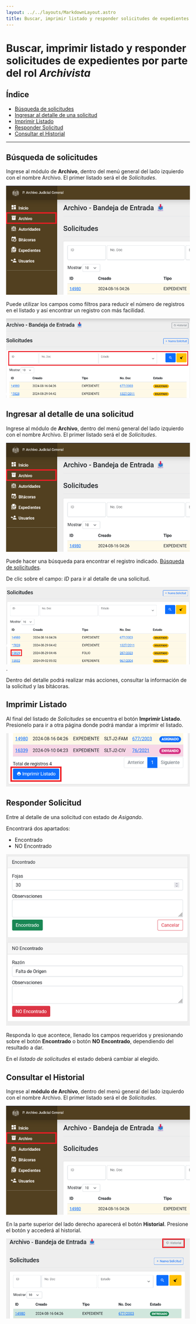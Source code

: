 ```yaml
---
layout: ../../layouts/MarkdownLayout.astro
title: Buscar, imprimir listado y responder solicitudes de expedientes por parte del rol Archivista
---
```


# Buscar, imprimir listado y responder solicitudes de expedientes por parte del rol _Archivista_

## Índice

  - [Búsqueda de solicitudes](#búsqueda-de-solicitudes)
  - [Ingresar al detalle de una solicitud](#ingresar-al-detalle-de-una-solicitud)
  - [Imprimir Listado](#imprimir-listado)
  - [Responder Solicitud](#responder-solicitud)
  - [Consultar el Historial](#consultar-el-historial)

* * *

## <a name="búsqueda-de-solicitudes"></a>Búsqueda de solicitudes

Ingrese al módulo de __Archivo__, dentro del menú general del lado izquierdo con el nombre Archivo. El primer listado será el de _Solicitudes_.

![módulo archivo](../../assets/img/plataforma_archivo_judicial_general/archivista-archivo-solicitudes/01-modulo-archivo.png)

Puede utilizar los campos como filtros para reducir el número de registros en el listado y así encontrar un registro con más facilidad.

![filtros solicitudes](../../assets/img/plataforma_archivo_judicial_general/archivista-archivo-solicitudes/02-filtros-solicitudes.png)

## <a name="ingresar-al-detalle-de-una-solicitud"></a>Ingresar al detalle de una solicitud

Ingrese al módulo de __Archivo__, dentro del menú general del lado izquierdo con el nombre Archivo. El primer listado será el de _Solicitudes_.

![módulo archivo](../../assets/img/plataforma_archivo_judicial_general/archivista-archivo-solicitudes/01-modulo-archivo.png)

Puede hacer una búsqueda para encontrar el registro indicado. [Búsqueda de solicitudes](#búsqueda-de-solicitudes).

De clic sobre el campo: _ID_ para ir al detalle de una solicitud.

![entrar en detalle de solicitud](../../assets/img/plataforma_archivo_judicial_general/archivista-archivo-solicitudes/03-entrar-detalle-solicitud.png).

Dentro del detalle podrá realizar más acciones, consultar la información de la solicitud y las bitácoras.

## <a name="imprimir-listado"></a>Imprimir Listado

Al final del listado de _Solicitudes_ se encuentra el botón __Imprimir Listado__. Presionelo para ir a otra página donde podrá mandar a imprimir el listado.

![Imprimir Listado](../../assets/img/plataforma_archivo_judicial_general/archivista-archivo-solicitudes/04-imprimir-listado.png)

## <a name="responder-solicitud"></a>Responder Solicitud

Entre al detalle de una solicitud con estado de _Asigando_.

Encontrará dos apartados:
  - Encontrado
  - NO Encontrado

![Responder Solicitud](../../assets/img/plataforma_archivo_judicial_general/archivista-archivo-solicitudes/05-responder-solicitud.png)

Responda lo que acontece, llenado los campos requeridos y presionando sobre el botón __Encontrado__ o botón __NO Encontrado__, dependiendo del resultado a dar.

En el _listado de solicitudes_ el estado deberá cambiar al elegido.

## <a name="consultar-el-historial"></a>Consultar el Historial

Ingrese al __módulo de Archivo__, dentro del menú general del lado izquierdo con el nombre Archivo. El primer listado será el de _Solicitudes_.

![módulo archivo](../../assets/img/plataforma_archivo_judicial_general/archivista-archivo-solicitudes/01-modulo-archivo.png)

En la parte superior del lado derecho aparecerá el botón __Historial__. Presione el botón y accederá al historial.

![historial](../../assets/img/plataforma_archivo_judicial_general/archivista-archivo-solicitudes/09-historial.png)
